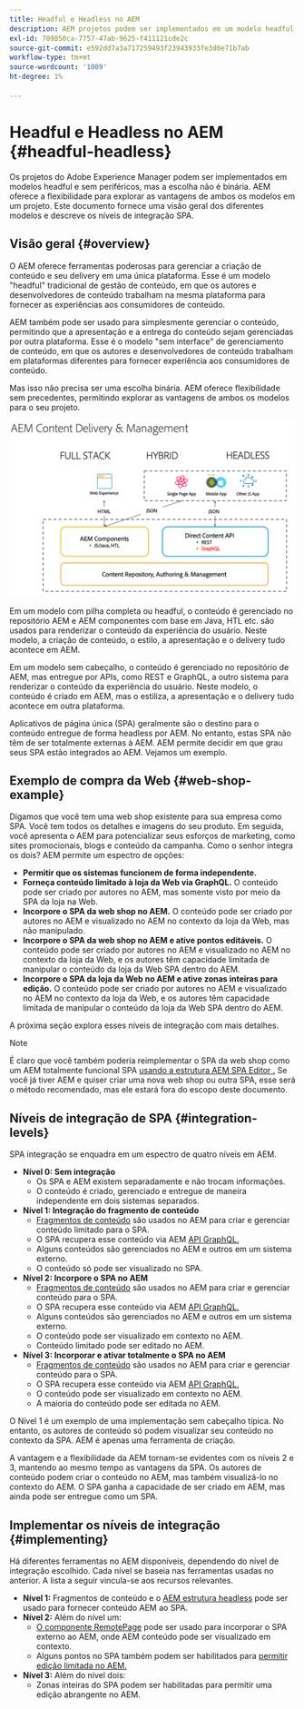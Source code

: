 ```yaml
---
title: Headful e Headless no AEM
description: AEM projetos podem ser implementados em um modelo headful e sem interface, mas a escolha não é binária. AEM oferece a flexibilidade para explorar as vantagens de ambos os modelos em um projeto.
exl-id: 709850ca-7757-47ab-9625-f411121cde2c
source-git-commit: e592dd7a3a717259493f23943933fe3d0e71b7ab
workflow-type: tm+mt
source-wordcount: '1009'
ht-degree: 1%

---
```


# Headful e Headless no AEM {#headful-headless}

Os projetos do Adobe Experience Manager podem ser implementados em modelos headful e sem periféricos, mas a escolha não é binária. AEM oferece a flexibilidade para explorar as vantagens de ambos os modelos em um projeto. Este documento fornece uma visão geral dos diferentes modelos e descreve os níveis de integração SPA.

## Visão geral {#overview}

O AEM oferece ferramentas poderosas para gerenciar a criação de conteúdo e seu delivery em uma única plataforma. Esse é um modelo &quot;headful&quot; tradicional de gestão de conteúdo, em que os autores e desenvolvedores de conteúdo trabalham na mesma plataforma para fornecer as experiências aos consumidores de conteúdo.

AEM também pode ser usado para simplesmente gerenciar o conteúdo, permitindo que a apresentação e a entrega do conteúdo sejam gerenciadas por outra plataforma. Esse é o modelo &quot;sem interface&quot; de gerenciamento de conteúdo, em que os autores e desenvolvedores de conteúdo trabalham em plataformas diferentes para fornecer experiência aos consumidores de conteúdo.

Mas isso não precisa ser uma escolha binária. AEM oferece flexibilidade sem precedentes, permitindo explorar as vantagens de ambos os modelos para o seu projeto.

![Modelos de implementação de AEM](/help/headless/assets/aem-implementation-models.png)

Em um modelo com pilha completa ou headful, o conteúdo é gerenciado no repositório AEM e AEM componentes com base em Java, HTL etc. são usados para renderizar o conteúdo da experiência do usuário. Neste modelo, a criação de conteúdo, o estilo, a apresentação e o delivery tudo acontece em AEM.

Em um modelo sem cabeçalho, o conteúdo é gerenciado no repositório de AEM, mas entregue por APIs, como REST e GraphQL, a outro sistema para renderizar o conteúdo da experiência do usuário. Neste modelo, o conteúdo é criado em AEM, mas o estiliza, a apresentação e o delivery tudo acontece em outra plataforma.

Aplicativos de página única (SPA) geralmente são o destino para o conteúdo entregue de forma headless por AEM. No entanto, estas SPA não têm de ser totalmente externas à AEM. AEM permite decidir em que grau seus SPA estão integrados ao AEM. Vejamos um exemplo.

## Exemplo de compra da Web {#web-shop-example}

Digamos que você tem uma web shop existente para sua empresa como SPA. Você tem todos os detalhes e imagens do seu produto. Em seguida, você apresenta o AEM para potencializar seus esforços de marketing, como sites promocionais, blogs e conteúdo da campanha. Como o senhor integra os dois? AEM permite um espectro de opções:

* **Permitir que os sistemas funcionem de forma independente.**
* **Forneça conteúdo limitado à loja da Web via GraphQL.** O conteúdo pode ser criado por autores no AEM, mas somente visto por meio da SPA da loja na Web.
* **Incorpore o SPA da web shop no AEM.** O conteúdo pode ser criado por autores no AEM e visualizado no AEM no contexto da loja da Web, mas não manipulado.
* **Incorpore o SPA da web shop no AEM e ative pontos editáveis.** O conteúdo pode ser criado por autores no AEM e visualizado no AEM no contexto da loja da Web, e os autores têm capacidade limitada de manipular o conteúdo da loja da Web SPA dentro do AEM.
* **Incorpore o SPA da loja da Web no AEM e ative zonas inteiras para edição.** O conteúdo pode ser criado por autores no AEM e visualizado no AEM no contexto da loja da Web, e os autores têm capacidade limitada de manipular o conteúdo da loja da Web SPA dentro do AEM.

A próxima seção explora esses níveis de integração com mais detalhes.

>[!NOTE]
>
>É claro que você também poderia reimplementar o SPA da web shop como um AEM totalmente funcional SPA [usando a estrutura AEM SPA Editor .](/help/implementing/developing/hybrid/introduction.md) Se você já tiver AEM e quiser criar uma nova web shop ou outra SPA, esse será o método recomendado, mas ele estará fora do escopo deste documento.

## Níveis de integração de SPA {#integration-levels}

SPA integração se enquadra em um espectro de quatro níveis em AEM.

* **Nível 0: Sem integração**
   * Os SPA e AEM existem separadamente e não trocam informações.
   * O conteúdo é criado, gerenciado e entregue de maneira independente em dois sistemas separados.
* **Nível 1: Integração do fragmento de conteúdo**
   * [Fragmentos de conteúdo](/help/assets/content-fragments/content-fragments.md) são usados no AEM para criar e gerenciar conteúdo limitado para o SPA.
   * O SPA recupera esse conteúdo via AEM [API GraphQL.](/help/headless/graphql-api/content-fragments.md)
   * Alguns conteúdos são gerenciados no AEM e outros em um sistema externo.
   * O conteúdo só pode ser visualizado no SPA.
* **Nível 2: Incorpore o SPA no AEM**
   * [Fragmentos de conteúdo](/help/assets/content-fragments/content-fragments.md) são usados no AEM para criar e gerenciar conteúdo para o SPA.
   * O SPA recupera esse conteúdo via AEM [API GraphQL.](/help/headless/graphql-api/content-fragments.md)
   * Alguns conteúdos são gerenciados no AEM e outros em um sistema externo.
   * O conteúdo pode ser visualizado em contexto no AEM.
   * Conteúdo limitado pode ser editado no AEM.
* **Nível 3: Incorporar e ativar totalmente o SPA no AEM**
   * [Fragmentos de conteúdo](/help/assets/content-fragments/content-fragments.md) são usados no AEM para criar e gerenciar conteúdo para o SPA.
   * O SPA recupera esse conteúdo via AEM [API GraphQL.](/help/headless/graphql-api/content-fragments.md)
   * O conteúdo pode ser visualizado em contexto no AEM.
   * A maioria do conteúdo pode ser editada no AEM.

O Nível 1 é um exemplo de uma implementação sem cabeçalho típica. No entanto, os autores de conteúdo só podem visualizar seu conteúdo no contexto da SPA. AEM é apenas uma ferramenta de criação.

A vantagem e a flexibilidade da AEM tornam-se evidentes com os níveis 2 e 3, mantendo ao mesmo tempo as vantagens da SPA. Os autores de conteúdo podem criar o conteúdo no AEM, mas também visualizá-lo no contexto do AEM. O SPA ganha a capacidade de ser criado em AEM, mas ainda pode ser entregue como um SPA.

## Implementar os níveis de integração {#implementing}

Há diferentes ferramentas no AEM disponíveis, dependendo do nível de integração escolhido. Cada nível se baseia nas ferramentas usadas no anterior. A lista a seguir vincula-se aos recursos relevantes.

* **Nível 1:** Fragmentos de conteúdo e o [AEM estrutura headless](/help/headless/introduction.md) pode ser usado para fornecer conteúdo AEM ao SPA.
* **Nível 2:** Além do nível um:
   * [O componente RemotePage](/help/implementing/developing/hybrid/remote-page.md) pode ser usado para incorporar o SPA externo ao AEM, onde AEM conteúdo pode ser visualizado em contexto.
   * Alguns pontos no SPA também podem ser habilitados para [permitir edição limitada no AEM.](/help/implementing/developing/hybrid/editing-external-spa.md)
* **Nível 3:** Além do nível dois:
   * Zonas inteiras do SPA podem ser habilitadas para permitir uma edição abrangente no AEM.
